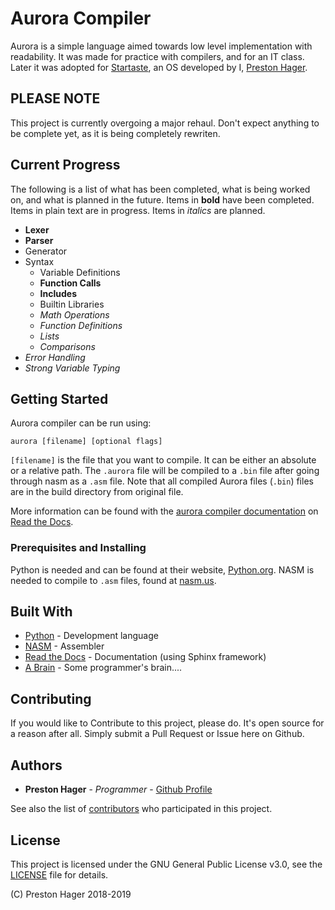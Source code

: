 # Aurora Compiler

Aurora is a simple language aimed towards low level implementation with readability.
It was made for practice with compilers, and for an IT class.
Later it was adopted for [Startaste][5], an OS developed by I, [Preston Hager][4].

## PLEASE NOTE

This project is currently overgoing a major rehaul.
Don't expect anything to be complete yet, as it is being completely rewriten.

## Current Progress

The following is a list of what has been completed, what is being worked on, and what is planned in the future.
Items in **bold** have been completed.
Items in plain text are in progress.
Items in *italics* are planned.

* **Lexer**
* **Parser**
* Generator
* Syntax
  - Variable Definitions
  - **Function Calls**
  - **Includes**
  - Builtin Libraries
  - *Math Operations*
  - *Function Definitions*
  - *Lists*
  - *Comparisons*
* *Error Handling*
* *Strong Variable Typing*

## Getting Started

Aurora compiler can be run using:

```
aurora [filename] [optional flags]
```

`[filename]` is the file that you want to compile.
It can be either an absolute or a relative path.
The `.aurora` file will be compiled to a `.bin` file after going through nasm as a `.asm` file.
Note that all compiled Aurora files (`.bin`) files are in the build directory from original file.

More information can be found with the [aurora compiler documentation][2] on [Read the Docs][3].

### Prerequisites and Installing

Python is needed and can be found at their website, [Python.org][1].
NASM is needed to compile to `.asm` files, found at [nasm.us][6].

## Built With

* [Python][1] - Development language
* [NASM][6] - Assembler
* [Read the Docs][3] - Documentation (using Sphinx framework)
* [A Brain][4] - Some programmer's brain....

## Contributing

If you would like to Contribute to this project, please do.
It's open source for a reason after all.
Simply submit a Pull Request or Issue here on Github.

## Authors

* **Preston Hager** - *Programmer* - [Github Profile](https://github.com/PrestonHager)

See also the list of [contributors](https://github.com/PrestonHager/AuroraCompiler/blob/master/CONTRIBUTORS.md) who participated in this project.

## License

This project is licensed under the GNU General Public License v3.0, see the [LICENSE](https://github.com/PrestonHager/AuroraCompiler/blob/master/LICENSE) file for details.

(C) Preston Hager 2018-2019

[1]: https://www.python.org
[2]: http://auroracompiler.readthedocs.io/en/latest
[3]: https://readthedocs.org
[4]: https://github.com/PrestonHager
[5]: https://github.com/PrestonHager/Startaste
[6]: https://www.nasm.us/
